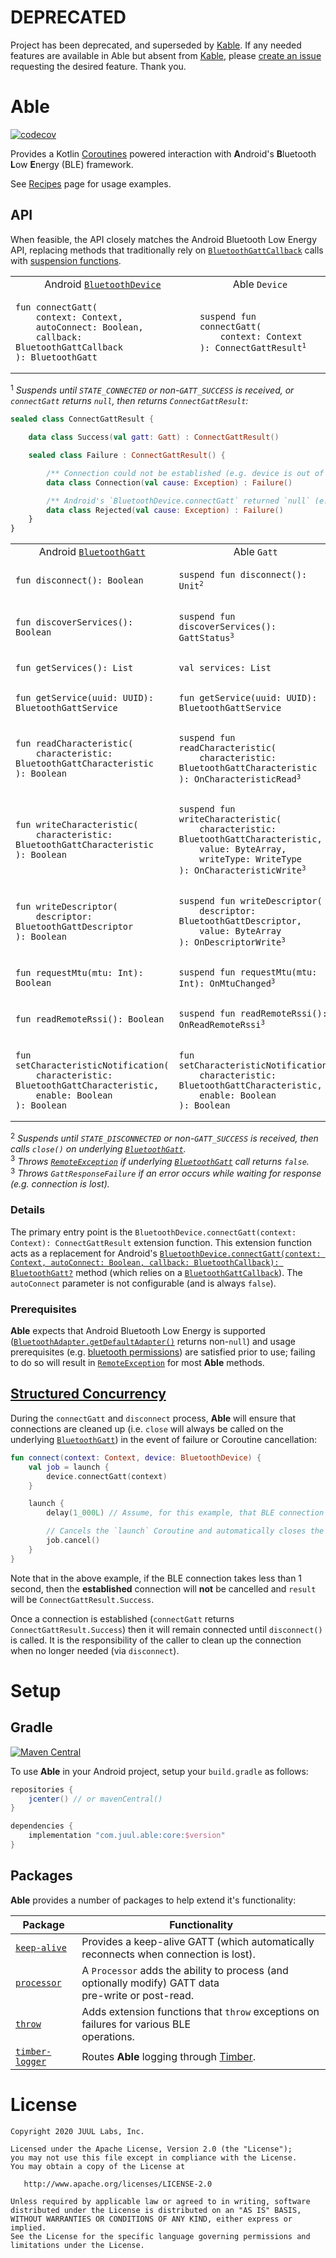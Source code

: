 # DEPRECATED

Project has been deprecated, and superseded by [Kable]. If any needed features are available in Able but absent from [Kable], please [create an issue](https://github.com/JuulLabs/kable/issues) requesting the desired feature. Thank you.

# Able

[![codecov](https://codecov.io/gh/JuulLabs/able/branch/main/graph/badge.svg)](https://codecov.io/gh/JuulLabs/able)

Provides a Kotlin [Coroutines] powered interaction with **A**ndroid's **B**luetooth **L**ow
**E**nergy (BLE) framework.

See [Recipes] page for usage examples.

## API

When feasible, the API closely matches the Android Bluetooth Low Energy API, replacing methods that
traditionally rely on [`BluetoothGattCallback`] calls with [suspension functions].

<table>
<tr>
<td align="center">Android <a href="https://developer.android.com/reference/android/bluetooth/BluetoothDevice"><code>BluetoothDevice</code></a></td>
<td align="center">Able <code>Device</code></td>
</tr>
<tr>
<td><pre><code>fun connectGatt(
    context: Context,
    autoConnect: Boolean,
    callback: BluetoothGattCallback
): BluetoothGatt</code></pre></td>
<td><pre><code>suspend fun connectGatt(
    context: Context
): ConnectGattResult</code><sup>1</sup></pre></td>
</tr>
</table>

<sup>1</sup> _Suspends until `STATE_CONNECTED` or non-`GATT_SUCCESS` is received, or `connectGatt`
returns `null`, then returns `ConnectGattResult`:_

```kotlin
sealed class ConnectGattResult {

    data class Success(val gatt: Gatt) : ConnectGattResult()

    sealed class Failure : ConnectGattResult() {

        /** Connection could not be established (e.g. device is out of range). */
        data class Connection(val cause: Exception) : Failure()

        /** Android's `BluetoothDevice.connectGatt` returned `null` (e.g. BLE off or unsupported). */
        data class Rejected(val cause: Exception) : Failure()
    }
}
```

<table>
<tr>
<td align="center">Android <a href="https://developer.android.com/reference/android/bluetooth/BluetoothGatt"><code>BluetoothGatt</code></a></td>
<td align="center">Able <code>Gatt</code></td>
</tr>
<tr>
<td><pre><code>fun disconnect(): Boolean</code></pre></td>
<td><pre><code>suspend fun disconnect(): Unit</code><sup>2</sup></pre></td>
</tr>
<tr>
<td><pre><code>fun discoverServices(): Boolean</code></pre></td>
<td><pre><code>suspend fun discoverServices(): GattStatus</code><sup>3</sup></pre></td>
</tr>
<tr>
<td><pre><code>fun getServices(): List<BluetoothGattService></code></pre></td>
<td><pre><code>val services: List<BluetoothGattService></code></pre></td>
</tr>
<tr>
<td><pre><code>fun getService(uuid: UUID): BluetoothGattService</code></pre></td>
<td><pre><code>fun getService(uuid: UUID): BluetoothGattService</code></pre></td>
</tr>
<tr>
<td><pre><code>fun readCharacteristic(
    characteristic: BluetoothGattCharacteristic
): Boolean</code></pre></td>
<td><pre><code>suspend fun readCharacteristic(
    characteristic: BluetoothGattCharacteristic
): OnCharacteristicRead</code><sup>3</sup></pre></td>
</tr>
<tr>
<td><pre><code>fun writeCharacteristic(
    characteristic: BluetoothGattCharacteristic
): Boolean</code></pre></td>
<td><pre><code>suspend fun writeCharacteristic(
    characteristic: BluetoothGattCharacteristic,
    value: ByteArray,
    writeType: WriteType
): OnCharacteristicWrite</code><sup>3</sup></pre></td>
</tr>
<tr>
<td><pre><code>fun writeDescriptor(
    descriptor: BluetoothGattDescriptor
): Boolean</code></pre></td>
<td><pre><code>suspend fun writeDescriptor(
    descriptor: BluetoothGattDescriptor,
    value: ByteArray
): OnDescriptorWrite</code><sup>3</sup></pre></td>
</tr>
<tr>
<td><pre><code>fun requestMtu(mtu: Int): Boolean</code></pre></td>
<td><pre><code>suspend fun requestMtu(mtu: Int): OnMtuChanged</code><sup>3</sup></pre></td>
</tr>
<tr>
<td><pre><code>fun readRemoteRssi(): Boolean</code></pre></td>
<td><pre><code>suspend fun readRemoteRssi(): OnReadRemoteRssi</code><sup>3</sup></pre></td>
</tr>
<tr>
<td><pre><code>fun setCharacteristicNotification(
    characteristic: BluetoothGattCharacteristic,
    enable: Boolean
): Boolean</code></pre></td>
<td><pre><code>fun setCharacteristicNotification(
    characteristic: BluetoothGattCharacteristic,
    enable: Boolean
): Boolean</code></pre></td>
</tr>
</table>

<sup>2</sup> _Suspends until `STATE_DISCONNECTED` or non-`GATT_SUCCESS` is received, then calls `close()` on underlying [`BluetoothGatt`]._<br/>
<sup>3</sup> _Throws [`RemoteException`] if underlying [`BluetoothGatt`] call returns `false`._<br/>
<sup>3</sup> _Throws `GattResponseFailure` if an error occurs while waiting for response (e.g. connection is lost)._<br/>

### Details

The primary entry point is the
`BluetoothDevice.connectGatt(context: Context): ConnectGattResult` extension function. This
extension function acts as a replacement for Android's
[`BluetoothDevice.connectGatt(context: Context, autoConnect: Boolean, callback: BluetoothCallback): BluetoothGatt?`]
method (which relies on a [`BluetoothGattCallback`]). The `autoConnect` parameter is not
configurable (and is always `false`).

### Prerequisites

**Able** expects that Android Bluetooth Low Energy is supported
([`BluetoothAdapter.getDefaultAdapter()`] returns non-`null`) and usage prerequisites
(e.g. [bluetooth permissions]) are satisfied prior to use; failing to do so will result in
[`RemoteException`] for most **Able** methods.

## [Structured Concurrency]

During the `connectGatt` and `disconnect` process, **Able** will ensure that connections are cleaned
up (i.e. `close` will always be called on the underlying [`BluetoothGatt`]) in the event of failure
or Coroutine cancellation:

```kotlin
fun connect(context: Context, device: BluetoothDevice) {
    val job = launch {
        device.connectGatt(context)
    }

    launch {
        delay(1_000L) // Assume, for this example, that BLE connection takes more than 1 second.

        // Cancels the `launch` Coroutine and automatically closes the underlying `BluetoothGatt`.
        job.cancel()
    }
}
```

Note that in the above example, if the BLE connection takes less than 1 second, then the
**established** connection will **not** be cancelled and `result` will be
`ConnectGattResult.Success`.

Once a connection is established (`connectGatt` returns `ConnectGattResult.Success`) then it will
remain connected until `disconnect()` is called. It is the responsibility of the caller to clean up
the connection when no longer needed (via `disconnect`).

# Setup

## Gradle

[![Maven Central](https://maven-badges.herokuapp.com/maven-central/com.juul.able/core/badge.svg)](https://maven-badges.herokuapp.com/maven-central/com.juul.able/core)

To use **Able** in your Android project, setup your `build.gradle` as follows:

```groovy
repositories {
    jcenter() // or mavenCentral()
}

dependencies {
    implementation "com.juul.able:core:$version"
}
```

## Packages

**Able** provides a number of packages to help extend it's functionality:

| Package                          | Functionality                                                                                           |
|----------------------------------|---------------------------------------------------------------------------------------------------------|
| [`keep-alive`](keep-alive)       | Provides a keep-alive GATT (which automatically reconnects when connection is lost).                    |
| [`processor`](processor)         | A `Processor` adds the ability to process (and optionally modify) GATT data<br/>pre-write or post-read. |
| [`throw`](throw)                 | Adds extension functions that `throw` exceptions on failures for various BLE<br/>operations.            |
| [`timber-logger`](timber-logger) | Routes **Able** logging through [Timber](https://github.com/JakeWharton/timber).                        |

# License

```
Copyright 2020 JUUL Labs, Inc.

Licensed under the Apache License, Version 2.0 (the "License");
you may not use this file except in compliance with the License.
You may obtain a copy of the License at

   http://www.apache.org/licenses/LICENSE-2.0

Unless required by applicable law or agreed to in writing, software
distributed under the License is distributed on an "AS IS" BASIS,
WITHOUT WARRANTIES OR CONDITIONS OF ANY KIND, either express or implied.
See the License for the specific language governing permissions and
limitations under the License.
```


[Kable]: https://github.com/JuulLabs/kable
[Coroutines]: https://kotlinlang.org/docs/reference/coroutines.html
[Recipes]: documentation/recipes.md
[`BluetoothGattCallback`]: https://developer.android.com/reference/android/bluetooth/BluetoothGattCallback.html
[suspension functions]: https://kotlinlang.org/docs/reference/coroutines.html#suspending-functions
[`RemoteException`]: https://developer.android.com/reference/android/os/RemoteException
[`BluetoothGatt`]: https://developer.android.com/reference/android/bluetooth/BluetoothGatt.html
[`BluetoothDevice.connectGatt(context: Context, autoConnect: Boolean, callback: BluetoothCallback): BluetoothGatt?`]: https://developer.android.com/reference/android/bluetooth/BluetoothDevice.html#connectGatt(android.content.Context,%20boolean,%20android.bluetooth.BluetoothGattCallback)
[`BluetoothAdapter.getDefaultAdapter()`]: https://developer.android.com/reference/android/bluetooth/BluetoothAdapter#getDefaultAdapter()
[bluetooth permissions]: https://developer.android.com/guide/topics/connectivity/bluetooth#Permissions
[Structured Concurrency]: https://medium.com/@elizarov/structured-concurrency-722d765aa952
[`CoroutineScope`]: https://kotlin.github.io/kotlinx.coroutines/kotlinx-coroutines-core/kotlinx.coroutines/-coroutine-scope/

